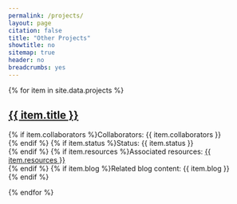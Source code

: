 ```yaml
---
permalink: /projects/
layout: page
citation: false
title: "Other Projects"
showtitle: no
sitemap: true
header: no
breadcrumbs: yes
---
```


{% for item in site.data.projects %}

<h2 class="subheader"><a href="{{ item.url }}">{{ item.title }}</a></h2>
  {% if item.collaborators %}<span class="icon-edit pr5"></span>Collaborators: {{ item.collaborators }}<br>{% endif %} 
  {% if item.status %}<span class="icon-cog pr5"></span>Status: {{ item.status }}<br>{% endif %}
  {% if item.resources %}<span class="icon-lab-flask pr5"></span>Associated resources: <a href="{{ item.resourcesurl }}">{{ item.resources }}</a><br>{% endif %}
  {% if item.blog %}<span class="icon-cog pr5"></span>Related blog content: {{ item.blog }}<br>{% endif %}

{% endfor %}